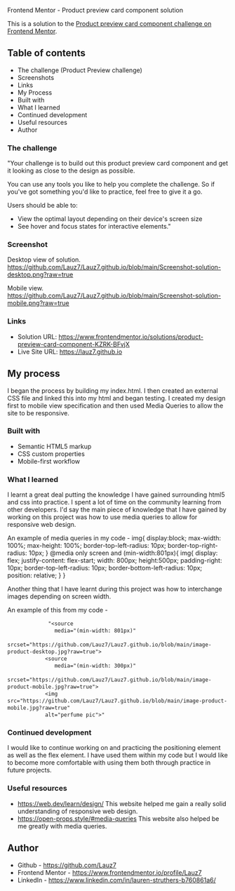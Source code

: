 Frontend Mentor - Product preview card component solution

This is a solution to the [Product preview card component challenge on Frontend Mentor](https://www.frontendmentor.io/challenges/product-preview-card-component-GO7UmttRfa). 

## Table of contents

  - The challenge (Product Preview challenge)
  - Screenshots
  - Links
  - My Process
  - Built with
  - What I learned
  - Continued development
  - Useful resources
  - Author


### The challenge

"Your challenge is to build out this product preview card component and get it looking as close to the design as possible.

        

You can use any tools you like to help you complete the challenge. So if you've got something you'd like to practice, feel free to give it a go.


Users should be able to: 

- View the optimal layout depending on their device's screen size
- See hover and focus states for interactive elements."


### Screenshot

Desktop view of solution.    			
https://github.com/Lauz7/Lauz7.github.io/blob/main/Screenshot-solution-desktop.png?raw=true             

Mobile view.
https://github.com/Lauz7/Lauz7.github.io/blob/main/Screenshot-solution-mobile.png?raw=true

### Links

- Solution URL: https://www.frontendmentor.io/solutions/product-preview-card-component-KZRK-BFvjX
- Live Site URL: https://lauz7.github.io

## My process

I began the process by building my index.html. I then created an external CSS file and linked this into my html and began testing. I created my design first to mobile view specification and then used Media Queries to allow the site to be responsive.

### Built with

- Semantic HTML5 markup
- CSS custom properties
- Mobile-first workflow

### What I learned

I learnt a great deal putting the knowledge I have gained surrounding html5 and css into practice. I spent a lot of time on the community learning from other developers. I'd say the main piece of knowledge that I have gained by working on this project was how to use media queries to allow for responsive web design.

An example of media queries in my code - 
img{
    display:block;
    max-width: 100%;
    max-height: 100%;
    border-top-left-radius: 10px;
    border-top-right-radius: 10px;
}
@media only screen and (min-width:801px){
    img{
        display: flex;
        justify-content: flex-start;
        width: 800px;
        height:500px;
        padding-right: 10px;
        border-top-left-radius: 10px;
        border-bottom-left-radius: 10px;
        position: relative;
    }
}

Another thing that I have learnt during this project was how to interchange images depending on screen width. 

An example of this from my code -

                 "<source 
                   media="(min-width: 801px)"
                   srcset="https://github.com/Lauz7/Lauz7.github.io/blob/main/image-product-desktop.jpg?raw=true">
                <source 
                   media="(min-width: 300px)"
                   srcset="https://github.com/Lauz7/Lauz7.github.io/blob/main/image-product-mobile.jpg?raw=true">
                <img src="https://github.com/Lauz7/Lauz7.github.io/blob/main/image-product-mobile.jpg?raw=true" 
                alt="perfume pic">"
                
### Continued development

I would like to continue working on and practicing the positioning element as well as the flex element. I have used them within my code but I would like to become more comfortable with using them both through practice in future projects.


### Useful resources

- https://web.dev/learn/design/ This website helped me gain a really solid understanding of responsive web design.
- https://open-props.style/#media-queries This website also helped be me greatly with media queries.

## Author

- Github - https://github.com/Lauz7 
- Frontend Mentor - https://www.frontendmentor.io/profile/Lauz7
- LinkedIn - https://www.linkedin.com/in/lauren-struthers-b760861a6/
